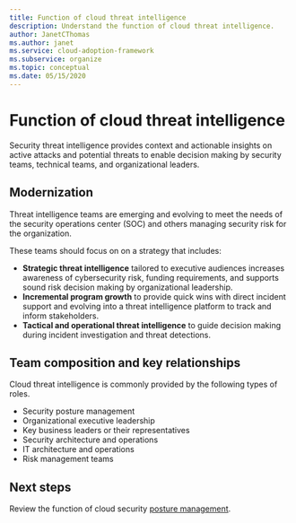 ```yaml
---
title: Function of cloud threat intelligence
description: Understand the function of cloud threat intelligence.
author: JanetCThomas
ms.author: janet
ms.service: cloud-adoption-framework
ms.subservice: organize
ms.topic: conceptual
ms.date: 05/15/2020
---
```


# Function of cloud threat intelligence

Security threat intelligence provides context and actionable insights on active attacks and potential threats to enable decision making by security teams, technical teams, and organizational leaders.

## Modernization

Threat intelligence teams are emerging and evolving to meet the needs of the security operations center (SOC) and others managing security risk for the organization.

These teams should focus on on a strategy that includes:

- **Strategic threat intelligence** tailored to executive audiences increases awareness of cybersecurity risk, funding requirements, and supports sound risk decision making by organizational leadership.
- **Incremental program growth** to provide quick wins with direct incident support and evolving into a threat intelligence platform to track and inform stakeholders.
- **Tactical and operational threat intelligence** to guide decision making during incident investigation and threat detections.

## Team composition and key relationships

Cloud threat intelligence is commonly provided by the following types of roles.

- Security posture management
- Organizational executive leadership
- Key business leaders or their representatives
- Security architecture and operations
- IT architecture and operations
- Risk management teams

## Next steps

Review the function of cloud security [posture management](./cloud-security-posture-management.md).
